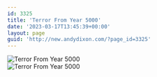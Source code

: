 ```yaml
---
id: 3325
title: 'Terror From Year 5000'
date: '2023-03-17T13:45:39+00:00'
layout: page
guid: 'http://new.andydixon.com/?page_id=3325'
---
```


![Terror From Year 5000](https://i0.wp.com/assets.g8x2.ldn.idrivee2-23.com/posters/Terror%20From%20Year%205000%2001.jpg?w=1200&ssl=1 "Terror From Year 5000")  
![Terror From Year 5000](https://i0.wp.com/assets.g8x2.ldn.idrivee2-23.com/posters/Terror%20From%20Year%205000%2002.jpg?w=1200&ssl=1 "Terror From Year 5000")